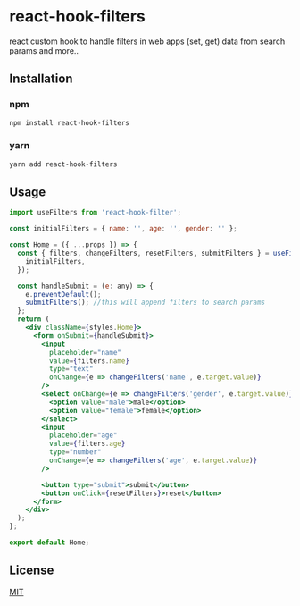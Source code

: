# react-hook-filters

react custom hook to handle filters in web apps (set, get) data from search params and more..

## Installation

### npm

```bash
npm install react-hook-filters
```

### yarn

```bash
yarn add react-hook-filters
```

## Usage

```jsx
import useFilters from 'react-hook-filter';

const initialFilters = { name: '', age: '', gender: '' };

const Home = ({ ...props }) => {
  const { filters, changeFilters, resetFilters, submitFilters } = useFilters({
    initialFilters,
  });

  const handleSubmit = (e: any) => {
    e.preventDefault();
    submitFilters(); //this will append filters to search params
  };
  return (
    <div className={styles.Home}>
      <form onSubmit={handleSubmit}>
        <input
          placeholder="name"
          value={filters.name}
          type="text"
          onChange={e => changeFilters('name', e.target.value)}
        />
        <select onChange={e => changeFilters('gender', e.target.value)}>
          <option value="male">male</option>
          <option value="female">female</option>
        </select>
        <input
          placeholder="age"
          value={filters.age}
          type="number"
          onChange={e => changeFilters('age', e.target.value)}
        />

        <button type="submit">submit</button>
        <button onClick={resetFilters}>reset</button>
      </form>
    </div>
  );
};

export default Home;
```

## License

[MIT](https://choosealicense.com/licenses/mit/)
